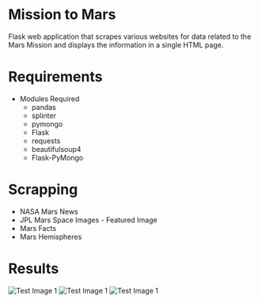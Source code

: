 # Mission to Mars

Flask web application that scrapes various websites for data related to the Mars Mission and displays the information in a single HTML page.

# Requirements

* Modules Required
    - pandas
    - splinter
    - pymongo
    - Flask
    - requests
    - beautifulsoup4
    - Flask-PyMongo

# Scrapping

* NASA Mars News
* JPL Mars Space Images - Featured Image
* Mars Facts
* Mars Hemispheres

# Results
![Test Image 1](image01.png)
![Test Image 1](image02.png)
![Test Image 1](image03.png)

